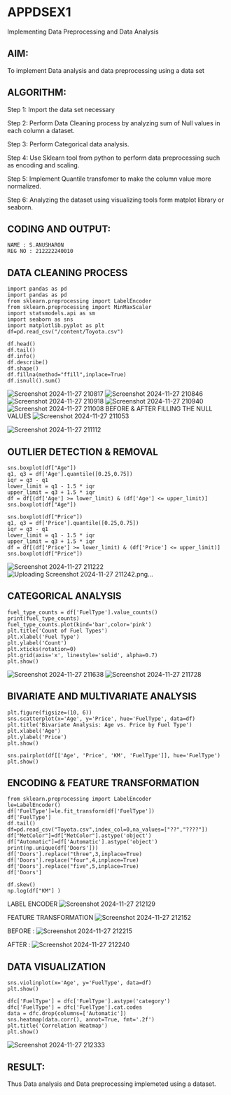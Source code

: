 # APPDSEX1
Implementing Data Preprocessing and Data Analysis

## AIM:
To implement Data analysis and data preprocessing using a data set

## ALGORITHM:
Step 1: Import the data set necessary

Step 2: Perform Data Cleaning process by analyzing sum of Null values in each column a dataset.

Step 3: Perform Categorical data analysis.

Step 4: Use Sklearn tool from python to perform data preprocessing such as encoding and scaling.

Step 5: Implement Quantile transfomer to make the column value more normalized.

Step 6: Analyzing the dataset using visualizing tools form matplot library or seaborn.

## CODING AND OUTPUT:
```
NAME : S.ANUSHARON
REG NO : 212222240010
```
## DATA CLEANING PROCESS
```
import pandas as pd
import pandas as pd
from sklearn.preprocessing import LabelEncoder
from sklearn.preprocessing import MinMaxScaler
import statsmodels.api as sm
import seaborn as sns
import matplotlib.pyplot as plt
df=pd.read_csv("/content/Toyota.csv")

df.head()
df.tail()
df.info()
df.describe()
df.shape()
df.fillna(method="ffill",inplace=True)
df.isnull().sum()
```
![Screenshot 2024-11-27 210817](https://github.com/user-attachments/assets/37477dce-4d3b-48e9-88aa-dc84ac3044a9)
![Screenshot 2024-11-27 210846](https://github.com/user-attachments/assets/e3d3074a-6d7c-45a3-86e9-5efdeac63d78)
![Screenshot 2024-11-27 210918](https://github.com/user-attachments/assets/727f570d-cc5a-40e9-9986-ed728f7acc98)
![Screenshot 2024-11-27 210940](https://github.com/user-attachments/assets/4ef5067e-eb25-49d3-a247-d5c93d20990d)
![Screenshot 2024-11-27 211008](https://github.com/user-attachments/assets/be25641b-3ef2-4785-a4bf-ea4570a7cd65)
BEFORE & AFTER FILLING THE NULL VALUES
![Screenshot 2024-11-27 211053](https://github.com/user-attachments/assets/bb70787a-4901-490d-9e3f-c1f00be2436f)

![Screenshot 2024-11-27 211112](https://github.com/user-attachments/assets/ccb336ba-fefa-4536-a801-8c60ed50ace7)
## OUTLIER DETECTION & REMOVAL
```
sns.boxplot(df["Age"])
q1, q3 = df['Age'].quantile([0.25,0.75])
iqr = q3 - q1
lower_limit = q1 - 1.5 * iqr
upper_limit = q3 + 1.5 * iqr
df = df[(df['Age'] >= lower_limit) & (df['Age'] <= upper_limit)]
sns.boxplot(df["Age"])

sns.boxplot(df["Price"])
q1, q3 = df['Price'].quantile([0.25,0.75])
iqr = q3 - q1
lower_limit = q1 - 1.5 * iqr
upper_limit = q3 + 1.5 * iqr
df = df[(df['Price'] >= lower_limit) & (df['Price'] <= upper_limit)]
sns.boxplot(df["Price"])
```
![Screenshot 2024-11-27 211222](https://github.com/user-attachments/assets/0346746d-457a-4a2f-96f2-e3ac8d8f0f3b)
![Uploading Screenshot 2024-11-27 211242.png…]()               

## CATEGORICAL ANALYSIS
```
fuel_type_counts = df['FuelType'].value_counts()
print(fuel_type_counts)
fuel_type_counts.plot(kind='bar',color='pink')
plt.title('Count of Fuel Types')
plt.xlabel('Fuel Type')
plt.ylabel('Count')
plt.xticks(rotation=0)
plt.grid(axis='x', linestyle='solid', alpha=0.7)
plt.show()
```
![Screenshot 2024-11-27 211638](https://github.com/user-attachments/assets/0574c498-55d4-404a-b4d9-db52ecdd475d)
![Screenshot 2024-11-27 211728](https://github.com/user-attachments/assets/ed00923c-fb7b-42d8-a2b4-b380cb933361)
## BIVARIATE AND MULTIVARIATE ANALYSIS
```
plt.figure(figsize=(10, 6))
sns.scatterplot(x='Age', y='Price', hue='FuelType', data=df)
plt.title('Bivariate Analysis: Age vs. Price by Fuel Type')
plt.xlabel('Age')
plt.ylabel('Price')
plt.show()

sns.pairplot(df[['Age', 'Price', 'KM', 'FuelType']], hue='FuelType')
plt.show()
```
## ENCODING & FEATURE TRANSFORMATION
```
from sklearn.preprocessing import LabelEncoder
le=LabelEncoder()
df['FuelType']=le.fit_transform(df['FuelType'])
df['FuelType']
df.tail()
df=pd.read_csv("Toyota.csv",index_col=0,na_values=["??","????"])
df["MetColor"]=df["MetColor"].astype('object')
df["Automatic"]=df['Automatic'].astype('object')
print(np.unique(df['Doors']))
df['Doors'].replace("three",3,inplace=True)
df['Doors'].replace("four",4,inplace=True)
df['Doors'].replace("five",5,inplace=True)
df['Doors']

df.skew()
np.log(df["KM"] )
```
LABEL ENCODER
![Screenshot 2024-11-27 212129](https://github.com/user-attachments/assets/5e0f8174-7cf8-4752-9577-c3b06737313b)


FEATURE TRANSFORMATION
![Screenshot 2024-11-27 212152](https://github.com/user-attachments/assets/f2f8fe06-a93e-4532-bda2-0822ca8b51a4)


BEFORE :
![Screenshot 2024-11-27 212215](https://github.com/user-attachments/assets/50ab7b44-16bc-487f-8c41-e65b39237c64)

AFTER :
![Screenshot 2024-11-27 212240](https://github.com/user-attachments/assets/21263be2-077b-4904-ae65-319e83546c2c)


## DATA VISUALIZATION
```
sns.violinplot(x='Age', y='FuelType', data=df)
plt.show()

dfc['FuelType'] = dfc['FuelType'].astype('category')
dfc['FuelType'] = dfc['FuelType'].cat.codes
data = dfc.drop(columns=['Automatic'])
sns.heatmap(data.corr(), annot=True, fmt='.2f')
plt.title('Correlation Heatmap')
plt.show()
```
![Screenshot 2024-11-27 212333](https://github.com/user-attachments/assets/4b3dd294-29e3-423d-a9f6-e77534be78ab)





## RESULT:
Thus Data analysis and Data preprocessing implemeted using a dataset.
